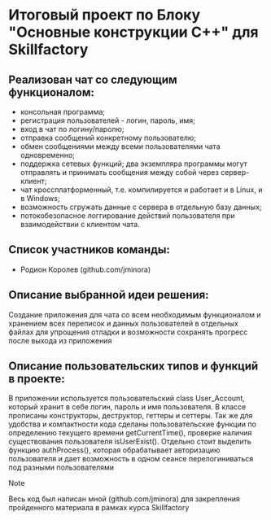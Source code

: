 # Итоговый проект по Блоку "Основные конструкции C++" для Skillfactory

## Реализован чат со следующим функционалом:

* консольная программа;
* регистрация пользователей - логин, пароль, имя;
* вход в чат по логину/паролю;
* отправка сообщений конкретному пользователю;
* обмен сообщениями между всеми пользователями чата одновременно;
* поддержка сетевых функций; два экземпляра программы могут отправлять и принимать сообщения между собой через сервер-клиент;
* чат кроссплатформенный, т.е. компилируется и работает и в Linux, и в Windows;
* возможность сгружать данные с сервера в отдельную базу данных;
* потокобезопасное логгирование действий пользователя при взаимодействии с клиентом чата.

## Список участников команды: 
* Родион Королев (github.com/jminora)

## Описание выбранной идеи решения: 
Cоздание приложения для чата со всем необходимым функционалом и хранением всех переписок и данных пользователей в отдельных файлах для упрощения отладки и возможности сохранять прогресс после выхода из приложения

## Описание пользовательских типов и функций в проекте: 
В приложении используется пользовательский class User_Account, который хранит в себе логин, пароль и имя пользователя. В классе прописаны конструкторы, деструктор, геттеры и сеттеры. 
Так же для удобства и компактности кода сделаны пользовательские функции по определению текущего времени getCurrentTime(), проверке наличия существования пользователя isUserExist().
Отдельно стоит выделить функцию authProcess(), которая обрабатывает авторизацию пользователя и дает возможность в одном сеансе перелогиниваться под разными пользователями

> [!NOTE]
> Весь код был написан мной (github.com/jminora) для закрепления пройденного материала в рамках курса Skillfactory
